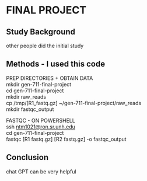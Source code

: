 # FINAL PROJECT  
## Study Background  
other people did the initial study  

## Methods - I used this code   
PREP DIRECTORIES + OBTAIN DATA  
mkdir gen-711-final-project  
cd gen-711-final-project  
mkdir raw_reads  
cp /tmp/[R1_fastq.gz] ~/gen-711-final-project/raw_reads  
mkdir fastqc_output  

FASTQC - ON POWERSHELL  
ssh ntm1021@ron.sr.unh.edu  
cd gen-711-final-project  
fastqc [R1 fastq.gz] [R2 fastq.gz] -o fastqc_output  

## Conclusion  
chat GPT can be very helpful   
